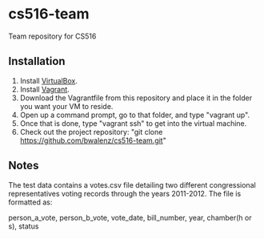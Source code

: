 # cs516-team
Team repository for CS516

Installation
------------
1. Install [VirtualBox](https://www.virtualbox.org/).
2. Install [Vagrant](http://vagrantup.com).
3. Download the Vagrantfile from this repository and place it in the folder you want your VM to reside.
4. Open up a command prompt, go to that folder, and type "vagrant up". 
5. Once that is done, type "vagrant ssh" to get into the virtual machine.
6. Check out the project repository: "git clone https://github.com/bwalenz/cs516-team.git"

Notes
-----
The test data contains a votes.csv file detailing two different congressional representatives voting
records through the years 2011-2012. The file is formatted as:

person_a_vote, person_b_vote, vote_date, bill_number, year, chamber(h or s), status

 
